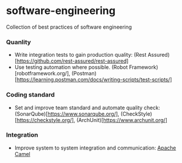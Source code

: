# software-engineering
Collection of best practices of software engineering

### Quanlity
- Write integration tests to gain production quality: (Rest Assured)[https://github.com/rest-assured/rest-assured]
- Use testing automation where possible. (Robot Framework)[robotframework.org/], (Postman)[https://learning.postman.com/docs/writing-scripts/test-scripts/]

### Coding standard
- Set and improve team standard and automate quality check: (SonarQube)[https://www.sonarqube.org/], (CheckStyle)[https://checkstyle.org/], (ArchUnit)[https://www.archunit.org/]

### Integration
- Improve system to system integration and communication: [Apache Camel](https://camel.apache.org/)
